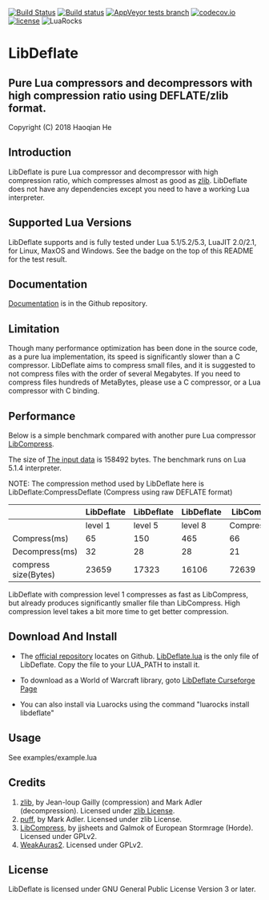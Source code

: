[![Build Status](https://www.travis-ci.org/SafeteeWoW/LibDeflate.svg?branch=master)](https://www.travis-ci.org/SafeteeWoW/LibDeflate)
[![Build status](https://ci.appveyor.com/api/projects/status/owdccv4jrc0g1s2x/branch/master?svg=true&passingText=Windows%20Build%20passing&failingText=Windows%20Build%20failing)](https://ci.appveyor.com/project/SafeteeWoW/libdeflate/branch/master)
[![AppVeyor tests branch](https://img.shields.io/appveyor/tests/SafeteeWoW/LibDeflate/master.svg)](https://ci.appveyor.com/project/SafeteeWoW/libdeflate/branch/master)
[![codecov.io](http://codecov.io/github/safeteeWoW/LibDeflate/branch/master/graphs/badge.svg)](http://codecov.io/github/safeteeWoW/LibDeflate)
[![license](https://img.shields.io/github/license/SafeteeWoW/LibDeflate.svg)](LICENSE.txt)
![LuaRocks](https://img.shields.io/luarocks/v/safeteeWoW/LibDeflate.svg)


# LibDeflate
## Pure Lua compressors and decompressors with high compression ratio using DEFLATE/zlib format.

Copyright (C) 2018 Haoqian He

## Introduction
LibDeflate is pure Lua compressor and decompressor with high compression ratio, which compresses
almost as good as [zlib](https://github.com/madler/zlib). LibDeflate does not have any dependencies except you need to have a working Lua interpreter.

## Supported Lua Versions
LibDeflate supports and is fully tested under Lua 5.1/5.2/5.3, LuaJIT 2.0/2.1,
for Linux, MaxOS and Windows. See the badge on the top of this README for the test result.

## Documentation
[Documentation](https://safeteewow.github.io/LibDeflate/) is in the Github repository.

## Limitation
Though many performance optimization has been done in the source code, as a pure lua implementation, its speed is significantly slower than a C compressor. LibDeflate aims to compress small files, and it is suggested
to not compress files with the order of several Megabytes. If you need to compress files hundreds
of MetaBytes, please use a C compressor, or a Lua compressor with C binding.

## Performance
Below is a simple benchmark compared with another pure Lua compressor [LibCompress](https://www.wowace.com/projects/libcompress).


The size of [The input data](https://gist.github.com/SafeteeWoW/d9770e08a6989032de01b7d61b53d981) is 158492 bytes. The benchmark runs on Lua 5.1.4 interpreter.

NOTE: The compression method used by LibDeflate here is LibDeflate:CompressDeflate (Compress using raw DEFLATE format)

<table>
<thead>
<tr>
<th></th>
<th>LibDeflate</th>
<th>LibDeflate</th>
<th>LibDeflate</th>
<th>LibCompress</th>
<th>LibCompress</th>
</tr>
</thead>
<tbody>
<tr>
<td></td>
<td>level 1</td>
<td>level 5</td>
<td>level 8</td>
<td>CompressLZW</td>
<td>CompressHuffman</td>
</tr>
<tr>
<td>Compress(ms)</td>
<td>65</td>
<td>150</td>
<td>465</td>
<td>66</td>
<td>75</td>
</tr>
<tr>
<td>Decompress(ms)</td>
<td>32</td>
<td>28</td>
<td>28</td>
<td>21</td>
<td>99</td>
</tr>
<tr>
<td>compress size(Bytes)</td>
<td>23659</td>
<td>17323</td>
<td>16106</td>
<td>72639</td>
<td>99346</td>
</tr>
</tbody>
</table>

LibDeflate with compression level 1 compresses as fast as LibCompress, but already produces significantly smaller file than LibCompress. High compression level takes a bit more time to get better compression.

## Download And Install
+ The [official repository](https://github.com/SafeteeWoW/LibDeflate) locates on Github.
[LibDeflate.lua](https://github.com/SafeteeWoW/LibDeflate/blob/master/LibDeflate.lua) is the only file of LibDeflate. Copy the file
to your LUA_PATH to install it.

+ To download as a World of Warcraft library, goto [LibDeflate Curseforge Page](https://wow.curseforge.com/projects/libdeflate)

+ You can also install via Luarocks using the command "luarocks install libdeflate"


## Usage
See examples/example.lua

## Credits
1. [zlib](http://www.zlib.net), by Jean-loup Gailly (compression) and Mark Adler (decompression). Licensed under [zlib License](http://www.zlib.net/zlib_license.html).
2. [puff](https://github.com/madler/zlib/tree/master/contrib/puff), by Mark Adler. Licensed under zlib License.
3. [LibCompress](https://www.wowace.com/projects/libcompress), by jjsheets and Galmok of European Stormrage (Horde). Licensed under GPLv2.
4. [WeakAuras2](https://github.com/WeakAuras/WeakAuras2). Licensed under GPLv2.

## License
LibDeflate is licensed under GNU General Public License Version 3 or later.